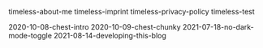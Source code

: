 timeless-about-me
timeless-imprint
timeless-privacy-policy
timeless-test

2020-10-08-chest-intro
2020-10-09-chest-chunky
2021-07-18-no-dark-mode-toggle
2021-08-14-developing-this-blog
